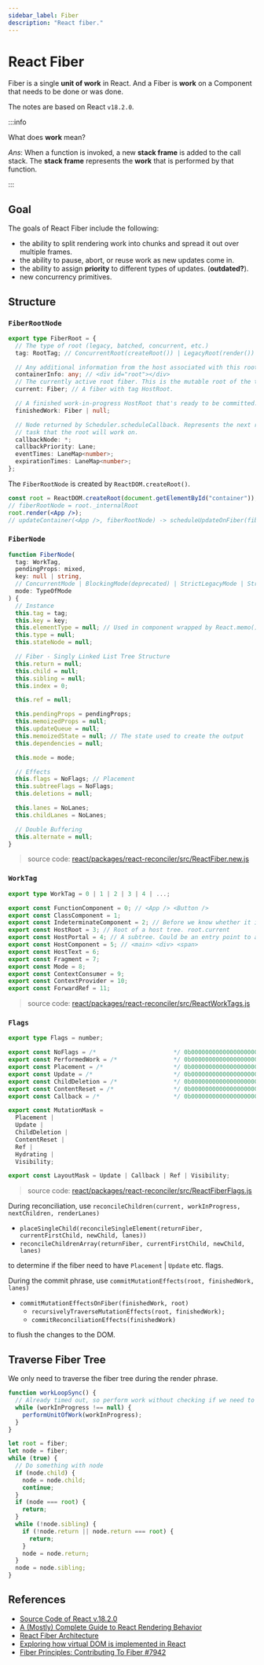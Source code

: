```yaml
---
sidebar_label: Fiber
description: "React fiber."
---
```


# React Fiber

Fiber is a single **unit of work** in React. And a Fiber is **work** on a Component that needs to be done or was done.

The notes are based on React `v18.2.0`.

:::info

What does **work** mean?

_Ans_: When a function is invoked, a new **stack frame** is added to the call stack. The **stack frame** represents the **work** that is performed by that function.

:::

## Goal

The goals of React Fiber include the following:

- the ability to split rendering work into chunks and spread it out over multiple frames.
- the ability to pause, abort, or reuse work as new updates come in.
- the ability to assign **priority** to different types of updates. (**outdated?**).
- new concurrency primitives.

## Structure

### `FiberRootNode`

```ts title="react/packages/react-reconciler/src/ReactInternalTypes.js"
export type FiberRoot = {
  // The type of root (legacy, batched, concurrent, etc.)
  tag: RootTag; // ConcurrentRoot(createRoot()) | LegacyRoot(render())

  // Any additional information from the host associated with this root.
  containerInfo: any; // <div id="root"></div>
  // The currently active root fiber. This is the mutable root of the tree.
  current: Fiber; // A fiber with tag HostRoot.

  // A finished work-in-progress HostRoot that's ready to be committed.
  finishedWork: Fiber | null;

  // Node returned by Scheduler.scheduleCallback. Represents the next rendering
  // task that the root will work on.
  callbackNode: *;
  callbackPriority: Lane;
  eventTimes: LaneMap<number>;
  expirationTimes: LaneMap<number>;
};
```

The `FiberRootNode` is created by `ReactDOM.createRoot()`.

```jsx
const root = ReactDOM.createRoot(document.getElementById("container"));
// fiberRootNode = root._internalRoot
root.render(<App />);
// updateContainer(<App />, fiberRootNode) -> scheduleUpdateOnFiber(fiberRootNode, fiberRootNode.current)
```

### `FiberNode`

```ts title="react/packages/react-reconciler/src/ReactFiber.new.js"
function FiberNode(
  tag: WorkTag,
  pendingProps: mixed,
  key: null | string,
  // ConcurrentMode | BlockingMode(deprecated) | StrictLegacyMode | StrictEffectsMode
  mode: TypeOfMode
) {
  // Instance
  this.tag = tag;
  this.key = key;
  this.elementType = null; // Used in component wrapped by React.memo().
  this.type = null;
  this.stateNode = null;

  // Fiber - Singly Linked List Tree Structure
  this.return = null;
  this.child = null;
  this.sibling = null;
  this.index = 0;

  this.ref = null;

  this.pendingProps = pendingProps;
  this.memoizedProps = null;
  this.updateQueue = null;
  this.memoizedState = null; // The state used to create the output
  this.dependencies = null;

  this.mode = mode;

  // Effects
  this.flags = NoFlags; // Placement
  this.subtreeFlags = NoFlags;
  this.deletions = null;

  this.lanes = NoLanes;
  this.childLanes = NoLanes;

  // Double Buffering
  this.alternate = null;
}
```

> source code: [react/packages/react-reconciler/src/ReactFiber.new.js](https://github.com/facebook/react/blob/9e3b772b8cabbd8cadc7522ebe3dde3279e79d9e/packages/react-reconciler/src/ReactFiber.new.js#L118-L155)

### `WorkTag`

```ts title="react/packages/react-reconciler/src/ReactWorkTags.js"
export type WorkTag = 0 | 1 | 2 | 3 | 4 | ...;

export const FunctionComponent = 0; // <App /> <Button />
export const ClassComponent = 1;
export const IndeterminateComponent = 2; // Before we know whether it is function or class
export const HostRoot = 3; // Root of a host tree. root.current
export const HostPortal = 4; // A subtree. Could be an entry point to a different renderer.
export const HostComponent = 5; // <main> <div> <span>
export const HostText = 6;
export const Fragment = 7;
export const Mode = 8;
export const ContextConsumer = 9;
export const ContextProvider = 10;
export const ForwardRef = 11;
```

> source code: [react/packages/react-reconciler/src/ReactWorkTags.js](https://github.com/facebook/react/blob/v18.2.0/packages/react-reconciler/src/ReactWorkTags.js)

### `Flags`

```ts title="react/packages/react-reconciler/src/ReactFiberFlags.js"
export type Flags = number;

export const NoFlags = /*                      */ 0b00000000000000000000000000;
export const PerformedWork = /*                */ 0b00000000000000000000000001;
export const Placement = /*                    */ 0b00000000000000000000000010;
export const Update = /*                       */ 0b00000000000000000000000100;
export const ChildDeletion = /*                */ 0b00000000000000000000001000;
export const ContentReset = /*                 */ 0b00000000000000000000010000;
export const Callback = /*                     */ 0b00000000000000000000100000;

export const MutationMask =
  Placement |
  Update |
  ChildDeletion |
  ContentReset |
  Ref |
  Hydrating |
  Visibility;

export const LayoutMask = Update | Callback | Ref | Visibility;
```

> source code: [react/packages/react-reconciler/src/ReactFiberFlags.js](https://github.com/facebook/react/blob/v18.2.0/packages/react-reconciler/src/ReactFiberFlags.js)

During reconciliation, use `reconcileChildren(current, workInProgress, nextChildren, renderLanes)`

- `placeSingleChild(reconcileSingleElement(returnFiber, currentFirstChild, newChild, lanes))`
- `reconcileChildrenArray(returnFiber, currentFirstChild, newChild, lanes)`

to determine if the fiber need to have `Placement` | `Update` etc. flags.

During the commit phrase, use `commitMutationEffects(root, finishedWork, lanes)`

- `commitMutationEffectsOnFiber(finishedWork, root)`
  - `recursivelyTraverseMutationEffects(root, finishedWork);`
  - `commitReconciliationEffects(finishedWork)`

to flush the changes to the DOM.

## Traverse Fiber Tree

We only need to traverse the fiber tree during the render phrase.

```js
function workLoopSync() {
  // Already timed out, so perform work without checking if we need to yield.
  while (workInProgress !== null) {
    performUnitOfWork(workInProgress);
  }
}

let root = fiber;
let node = fiber;
while (true) {
  // Do something with node
  if (node.child) {
    node = node.child;
    continue;
  }
  if (node === root) {
    return;
  }
  while (!node.sibling) {
    if (!node.return || node.return === root) {
      return;
    }
    node = node.return;
  }
  node = node.sibling;
}
```

## References

- [Source Code of React v.18.2.0](https://github.com/facebook/react/tree/v18.2.0)
- [A (Mostly) Complete Guide to React Rendering Behavior](https://blog.isquaredsoftware.com/2020/05/blogged-answers-a-mostly-complete-guide-to-react-rendering-behavior/#measuring-react-component-rendering-performance)
- [React Fiber Architecture](https://github.com/acdlite/react-fiber-architecture)
- [Exploring how virtual DOM is implemented in React](https://indepth.dev/posts/1501/exploring-how-virtual-dom-is-implemented-in-react)
- [Fiber Principles: Contributing To Fiber #7942](https://github.com/facebook/react/issues/7942)
